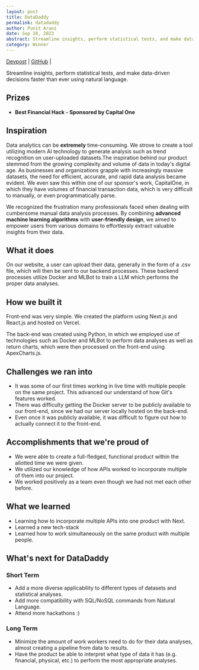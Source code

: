 ```yaml
---
layout: post
title: DataDaddy
permalink: datadaddy
author: Punit Arani
date: Sep 10, 2023
abstract: Streamline insights, perform statistical tests, and make data-driven decisions faster than ever using natural language.
category: Winner
---
```


[Devpost](https://devpost.com/software/analyzeai-4aq2gb) |
[GitHub](https://github.com/punitarani/pennapps) |

Streamline insights, perform statistical tests, and make data-driven decisions faster than ever using natural language.

## Prizes

- **Best Financial Hack - Sponsored by Capital One**

## Inspiration

Data analytics can be **extremely** time-consuming. We strove to create a tool utilizing modern AI technology to generate analysis such as trend recognition on user-uploaded datasets.The inspiration behind our product stemmed from the growing complexity and volume of data in today's digital age. As businesses and organizations grapple with increasingly massive datasets, the need for efficient, accurate, and rapid data analysis became evident. We even saw this within one of our sponsor's work, CapitalOne, in which they have volumes of financial transaction data, which is very difficult to manually, or even programmatically parse.

We recognized the frustration many professionals faced when dealing with cumbersome manual data analysis processes. By combining **advanced machine learning algorithms** with **user-friendly design**, we aimed to empower users from various domains to effortlessly extract valuable insights from their data.

## What it does

On our website, a user can upload their data, generally in the form of a .csv file, which will then be sent to our backend processes. These backend processes utilize Docker and MLBot to train a LLM which performs the proper data analyses.

## How we built it

Front-end was very simple. We created the platform using Next.js and React.js and hosted on Vercel.

The back-end was created using Python, in which we employed use of technologies such as Docker and MLBot to perform data analyses as well as return charts, which were then processed on the front-end using ApexCharts.js.

## Challenges we ran into

- It was some of our first times working in live time with multiple people on the same project. This advanced our understand of how Git's features worked.
- There was difficulty getting the Docker server to be publicly available to our front-end, since we had our server locally hosted on the back-end.
- Even once it was publicly available, it was difficult to figure out how to actually connect it to the front-end.

## Accomplishments that we're proud of

- We were able to create a full-fledged, functional product within the allotted time we were given.
- We utilized our knowledge of how APIs worked to incorporate multiple of them into our project.
- We worked positively as a team even though we had not met each other before.

## What we learned

- Learning how to incorporate multiple APIs into one product with Next.
- Learned a new tech-stack
- Learned how to work simultaneously on the same product with multiple people.

## What's next for DataDaddy

### Short Term

- Add a more diverse applicability to different types of datasets and statistical analyses.
- Add more compatibility with SQL/NoSQL commands from Natural Language.
- Attend more hackathons :)

### Long Term

- Minimize the amount of work workers need to do for their data analyses, almost creating a pipeline from data to results.
- Have the product be able to interpret what type of data it has (e.g. financial, physical, etc.) to perform the most appropriate analyses.
